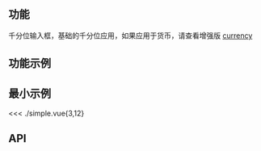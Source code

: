 ## 功能

<CdnTag name="currency" />千分位输入框，基础的千分位应用，如果应用于货币，请查看增强版 [currency](../../components/currency)

## 功能示例

<Example />

## 最小示例

<<< ./simple.vue{3,12}

## API

<Usage />

<script setup>
import Example from "./example.vue";
import Usage from "./usage.vue";
import CdnTag from "@/components/cdn-tag.vue";
</script>